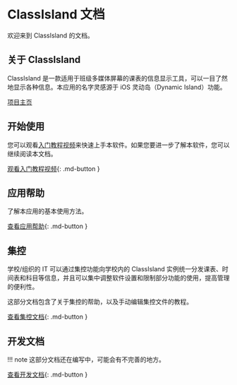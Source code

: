 # ClassIsland 文档

欢迎来到 ClassIsland 的文档。

## 关于 ClassIsland

ClassIsland 是一款适用于班级多媒体屏幕的课表的信息显示工具，可以一目了然地显示各种信息。本应用的名字灵感源于 iOS 灵动岛（Dynamic Island）功能。

[项目主页](https://github.com/HelloWRC/ClassIsland)

## 开始使用

您可以观看[入门教程视频](https://www.bilibili.com/video/BV1fA4m1A7uZ/)来快速上手本软件。如果您要进一步了解本软件，您可以继续阅读本文档。

[观看入门教程视频](https://www.bilibili.com/video/BV1fA4m1A7uZ/){: .md-button }

## 应用帮助

了解本应用的基本使用方法。

[查看应用帮助](./app/index.md){: .md-button }

## 集控

学校/组织的 IT 可以通过集控功能向学校内的 ClassIsland 实例统一分发课表、时间表和科目等信息，并且可以集中调整软件设置和限制部分功能的使用，提高管理的便利性。

这部分文档包含了关于集控的帮助，以及手动编辑集控文件的教程。

[查看集控文档](./management/index.md){: .md-button }

## 开发文档

!!! note
    这部分文档还在编写中，可能会有不完善的地方。

[查看开发文档](./dev/index.md){: .md-button }
